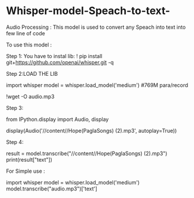 # Whisper-model-Speach-to-text-
Audio Processing : This model is used to convert any Speach into text into few line of code 

To use this model :

Step 1: You have to instal lib:
! pip install git+https://github.com/openai/whisper.git -q

Step 2:LOAD THE LIB

import whisper 
model = whisper.load_model('medium')  #769M para/record

!wget -O audio.mp3 

Step 3:

from IPython.display import Audio, display

display(Audio('//content//Hope(PaglaSongs) (2).mp3', autoplay=True))

Step 4:

result = model.transcribe("//content//Hope(PaglaSongs) (2).mp3")
print(result["text"])


For Simple use :

import whisper
model = whisper.load_model('medium')
model.transcribe("audio.mp3")['text']

